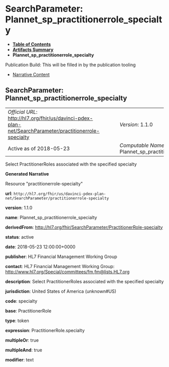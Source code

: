 # SearchParameter: Plannet\_sp\_practitionerrole\_specialty

* [**Table of Contents**](toc.html)
* [**Artifacts Summary**](artifacts.html)
* **Plannet\_sp\_practitionerrole\_specialty**

Publication Build: This will be filled in by the publication tooling

* [Narrative Content](#)

## SearchParameter: Plannet\_sp\_practitionerrole\_specialty

|  |  |  |  |  |
| --- | --- | --- | --- | --- |
| *Official URL*: http://hl7.org/fhir/us/davinci-pdex-plan-net/SearchParameter/practitionerrole-specialty | | | | *Version*: 1.1.0 |
| Active as of 2018-05-23 | | | | *Computable Name*: Plannet\_sp\_practitionerrole\_specialty |

Select PractitionerRoles associated with the specified specialty

**Generated Narrative**

Resource "practitionerrole-specialty"

**url**: `http://hl7.org/fhir/us/davinci-pdex-plan-net/SearchParameter/practitionerrole-specialty`

**version**: 1.1.0

**name**: Plannet\_sp\_practitionerrole\_specialty

**derivedFrom**: <http://hl7.org/fhir/SearchParameter/PractitionerRole-specialty>

**status**: active

**date**: 2018-05-23 12:00:00+0000

**publisher**: HL7 Financial Management Working Group

**contact**: HL7 Financial Management Working Group: <http://www.hl7.org/Special/committees/fm>,[fm@lists.HL7.org](mailto:fm@lists.HL7.org)

**description**: Select PractitionerRoles associated with the specified specialty

**jurisdiction**: United States of America  (unknown#US)

**code**: specialty

**base**: PractitionerRole

**type**: token

**expression**: PractitionerRole.specialty

**multipleOr**: true

**multipleAnd**: true

**modifier**: text